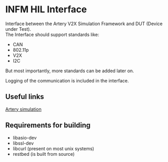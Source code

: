 # INFM HIL Interface
Interface between the Artery V2X Simulation Framework and DUT (Device under Test).  
The Interface should support standards like:

- CAN
- 802.11p
- V2X
- I2C

But most importantly, more standards can be added later on.

Logging of the communication is included in the interface.

## Useful links

[Artery simulation](https://github.com/riebl/artery)

## Requirements for building

- libasio-dev
- libssl-dev
- libcurl (present on most unix systems)
- restbed (is built from source)
